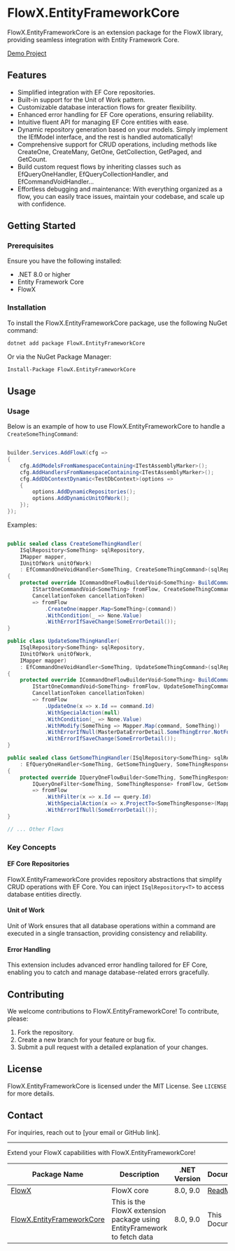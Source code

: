 # FlowX.EntityFrameworkCore

FlowX.EntityFrameworkCore is an extension package for the FlowX library, providing seamless integration with Entity
Framework Core.

[Demo Project](https://github.com/quyvu01/FlowXDemo)

## Features

- Simplified integration with EF Core repositories.
- Built-in support for the Unit of Work pattern.
- Customizable database interaction flows for greater flexibility.
- Enhanced error handling for EF Core operations, ensuring reliability.
- Intuitive fluent API for managing EF Core entities with ease.
- Dynamic repository generation based on your models. Simply implement the IEfModel interface, and the rest is handled automatically!
- Comprehensive support for CRUD operations, including methods like CreateOne, CreateMany, GetOne, GetCollection, GetPaged, and GetCount.
- Build custom request flows by inheriting classes such as EfQueryOneHandler, EfQueryCollectionHandler, and EfCommandVoidHandler...
- Effortless debugging and maintenance: With everything organized as a flow, you can easily trace issues, maintain your codebase, and scale up with confidence.

## Getting Started

### Prerequisites

Ensure you have the following installed:

- .NET 8.0 or higher
- Entity Framework Core
- FlowX

### Installation

To install the FlowX.EntityFrameworkCore package, use the following NuGet command:

```bash
dotnet add package FlowX.EntityFrameworkCore
```

Or via the NuGet Package Manager:

```bash
Install-Package FlowX.EntityFrameworkCore
```

## Usage

### Usage

Below is an example of how to use FlowX.EntityFrameworkCore to handle a `CreateSomeThingCommand`:

```csharp

builder.Services.AddFlowX(cfg =>
{
    cfg.AddModelsFromNamespaceContaining<ITestAssemblyMarker>();
    cfg.AddHandlersFromNamespaceContaining<ITestAssemblyMarker>();
    cfg.AddDbContextDynamic<TestDbContext>(options =>
    {
        options.AddDynamicRepositories();
        options.AddDynamicUnitOfWork();
    });
});
```

Examples:

```csharp

public sealed class CreateSomeThingHandler(
    ISqlRepository<SomeThing> sqlRepository,
    IMapper mapper,
    IUnitOfWork unitOfWork)
    : EfCommandOneVoidHandler<SomeThing, CreateSomeThingCommand>(sqlRepository, unitOfWork)
{
    protected override ICommandOneFlowBuilderVoid<SomeThing> BuildCommand(
        IStartOneCommandVoid<SomeThing> fromFlow, CreateSomeThingCommand command,
        CancellationToken cancellationToken)
        => fromFlow
            .CreateOne(mapper.Map<SomeThing>(command))
            .WithCondition(_ => None.Value)
            .WithErrorIfSaveChange(SomeErrorDetail());
}

public class UpdateSomeThingHandler(
    ISqlRepository<SomeThing> sqlRepository,
    IUnitOfWork unitOfWork,
    IMapper mapper)
    : EfCommandOneVoidHandler<SomeThing, UpdateSomeThingCommand>(sqlRepository)
{
    protected override ICommandOneFlowBuilderVoid<SomeThing> BuildCommand(
        IStartOneCommandVoid<SomeThing> fromFlow, UpdateSomeThingCommand command,
        CancellationToken cancellationToken)
        => fromFlow
            .UpdateOne(x => x.Id == command.Id)
            .WithSpecialAction(null)
            .WithCondition(_ => None.Value)
            .WithModify(SomeThing => Mapper.Map(command, SomeThing))
            .WithErrorIfNull(MasterDataErrorDetail.SomeThingError.NotFound())
            .WithErrorIfSaveChange(SomeErrorDetail());
}

public sealed class GetSomeThingHandler(ISqlRepository<SomeThing> sqlRepository, IMapper mapper)
    : EfQueryOneHandler<SomeThing, GetSomeThingQuery, SomeThingResponse>(sqlRepository)
{
    protected override IQueryOneFlowBuilder<SomeThing, SomeThingResponse> BuildQueryFlow(
        IQueryOneFilter<SomeThing, SomeThingResponse> fromFlow, GetSomeThingQuery query)
        => fromFlow
            .WithFilter(x => x.Id == query.Id)
            .WithSpecialAction(x => x.ProjectTo<SomeThingResponse>(Mapper.ConfigurationProvider))
            .WithErrorIfNull(SomeErrorDetail());
}

// ... Other Flows

```

### Key Concepts

#### EF Core Repositories

FlowX.EntityFrameworkCore provides repository abstractions that simplify CRUD operations with EF Core. You can
inject `ISqlRepository<T>` to access database entities directly.

#### Unit of Work

Unit of Work ensures that all database operations within a command are executed in a single transaction, providing
consistency and reliability.

#### Error Handling

This extension includes advanced error handling tailored for EF Core, enabling you to catch and manage database-related
errors gracefully.

## Contributing

We welcome contributions to FlowX.EntityFrameworkCore! To contribute, please:

1. Fork the repository.
2. Create a new branch for your feature or bug fix.
3. Submit a pull request with a detailed explanation of your changes.

## License

FlowX.EntityFrameworkCore is licensed under the MIT License. See `LICENSE` for more details.

## Contact

For inquiries, reach out to [your email or GitHub link].

---

Extend your FlowX capabilities with FlowX.EntityFrameworkCore!

| Package Name                                                                           | Description                                                             | .NET Version | Document                                                                                     |
|----------------------------------------------------------------------------------------|-------------------------------------------------------------------------|--------------|----------------------------------------------------------------------------------------------|
| [FlowX](https://www.nuget.org/packages/FlowX/)                                         | FlowX core                                                              | 8.0, 9.0     | [ReadMe](https://github.com/quyvu01/FlowX/blob/main/src/FlowX.EntityFrameworkCore/README.md) |
| [FlowX.EntityFrameworkCore](https://www.nuget.org/packages/FlowX.EntityFrameworkCore/) | This is the FlowX extension package using EntityFramework to fetch data | 8.0, 9.0     | This Document                                                                                |
